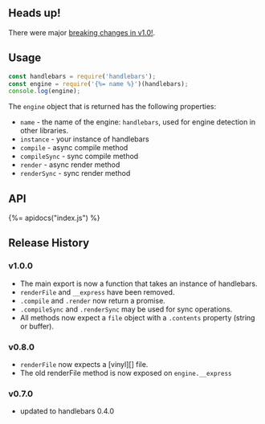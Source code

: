 ## Heads up!

There were major [breaking changes in v1.0!](#release-history).

## Usage

```js
const handlebars = require('handlebars');
const engine = require('{%= name %}')(handlebars);
console.log(engine);
```

The `engine` object that is returned has the following properties:

- `name` - the name of the engine: `handlebars`, used for engine detection in other libraries.
- `instance` - your instance of handlebars
- `compile` - async compile method
- `compileSync` - sync compile method
- `render` -  async render method
- `renderSync` - sync render method

## API
{%= apidocs("index.js") %}

## Release History

### v1.0.0

- The main export is now a function that takes an instance of handlebars. 
- `renderFile` and `__express` have been removed. 
- `.compile` and `.render` now return a promise. 
- `.compileSync` and `.renderSync` may be used for sync operations.
- All methods now expect a `file` object with a `.contents` property (string or buffer).

### v0.8.0

- `renderFile` now expects a [vinyl][] file. 
- The old renderFile method is now exposed on `engine.__express`

### v0.7.0

- updated to handlebars 0.4.0
